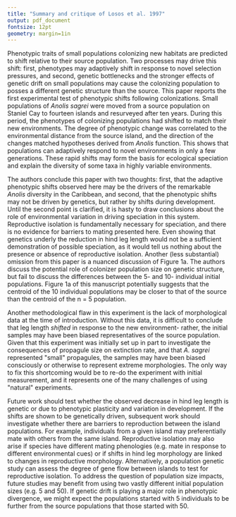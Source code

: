 ```yaml
---
title: "Summary and critique of Losos et al. 1997"
output: pdf_document
fontsize: 12pt
geometry: margin=1in
---
```


Phenotypic traits of small populations colonizing new habitats are predicted to shift relative to their source population. Two processes may drive this shift: first, phenotypes may adaptively shift in response to novel selection pressures, and second, genetic bottlenecks and the stronger effects of genetic drift on small populations may cause the colonizing population to posses a different genetic structure than the source. This paper reports the first experimental test of phenotypic shifts following colonizations. Small populations of *Anolis sagrei* were moved from a source population on Staniel Cay to fourteen islands and resurveyed after ten years. During this period, the phenotypes of colonizing populations had shifted to match their new environments. The degree of phenotypic change was correlated to the environmental distance from the source island, and the direction of the changes matched hypotheses derived from *Anolis* function. This shows that populations can adaptively respond to novel environments in only a few generations. These rapid shifts may form the basis for ecological speciation and explain the diversity of some taxa in highly variable environments. 

The authors conclude this paper with two thoughts: first, that the adaptive phenotypic shifts observed here may be the drivers of the remarkable *Anolis* diversity in the Caribbean, and second, that the phenotypic shifts may not be driven by genetics, but rather by shifts during development. Until the second point is clarified, it is hasty to draw conclusions about the role of environmental variation in driving speciation in this system. Reproductive isolation is fundamentally necessary for speciation, and there is no evidence for barriers to mating presented here. Even showing that genetics underly the reduction in hind leg length would not be a sufficient demonstration of possible speciation, as it would tell us nothing about the presence or absence of reproductive isolation. Another (less substantial) omission from this paper is a nuanced discussion of Figure 1a. The authors discuss the potential role of colonizer population size on genetic structure, but fail to discuss the differences between the 5- and 10- individual initial populations. Figure 1a of this manuscript potentially suggests that the centroid of the 10 individual populations may be closer to that of the source than the centroid of the n = 5 population. 

Another methodological flaw in this experiment is the lack of morphological data at the time of introduction. Without this data, it is difficult to conclude that leg length *shifted* in response to the new environment- rather, the initial samples may have been biased representatives of the source population. Given that this experiment was initially set up in part to investigate the consequences of propagule size on extinction rate, and that *A. sagrei* represented "small" propagules, the samples may have been biased consciously or otherwise to represent extreme morphologies. The only way to fix this shortcoming would be to re-do the experiment with initial measurement, and it represents one of the many challenges of using "natural" experiments.

Future work should test whether the observed decrease in hind leg length is genetic or due to phenotypic plasticity and variation in development. If the shifts are shown to be genetically driven, subsequent work should investigate whether there are barriers to reproduction between the island populations. For example, individuals from a given island may preferentially mate with others from the same island. Reproductive isolation may also arise if species have different mating phenologies (e.g. mate in response to different environmental cues) or if shifts in hind leg morphology are linked to changes in reproductive morphology. Alternatively, a population genetic study can assess the degree of gene flow between islands to test for reproductive isolation. To address the question of population size impacts, future studies may benefit from using two vastly different initial population sizes (e.g. 5 and 50). If genetic drift is playing a major role in phenotypic divergence, we might expect the populations started with 5 individuals to be further from the source populations that those started with 50. 
